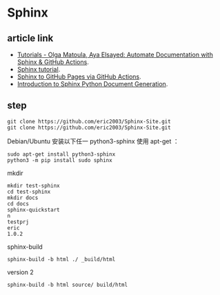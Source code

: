 # Sphinx

## article link
-  [Tutorials - Olga Matoula, Aya Elsayed: Automate Documentation with Sphinx & GitHub Actions](https://www.youtube.com/watch?v=_K6cLQufv9k/).
-  [Sphinx tutorial](https://olgarithms.github.io/sphinx-tutorial/).
-  [Sphinx to GitHub Pages via GitHub Actions](https://redandgreen.co.uk/sphinx-to-github-pages-via-github-actions/).
-  [Introduction to Sphinx Python Document Generation](https://www.youtube.com/watch?v=nZttMg_n_s0/).



## step
```
git clone https://github.com/eric2003/Sphinx-Site.git
git clone https://github.com/eric2003/Sphinx-Site.git
```

Debian/Ubuntu
安装以下任一 python3-sphinx 使用 apt-get ：
```
sudo apt-get install python3-sphinx
python3 -m pip install sudo sphinx
```

mkdir 
```
mkdir test-sphinx
cd test-sphinx
mkdir docs
cd docs
sphinx-quickstart
n
testprj
eric
1.0.2
```

sphinx-build
```
sphinx-build -b html ./ _build/html
```

version 2
```
sphinx-build -b html source/ build/html
```